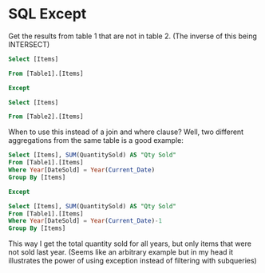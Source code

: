 # SQL Except

Get the results from table 1 that are not in table 2. (The inverse of this being INTERSECT)

```SQL
Select [Items]

From [Table1].[Items]

Except

Select [Items]

From [Table2].[Items]

```

When to use this instead of a join and where clause? Well, two different aggregations from the same table is a good example:

```SQL
Select [Items], SUM(QuantitySold) AS "Qty Sold"
From [Table1].[Items]
Where Year[DateSold] = Year(Current_Date)
Group By [Items]

Except

Select [Items], SUM(QuantitySold) AS "Qty Sold"
From [Table1].[Items]
Where Year[DateSold] = Year(Current_Date)-1
Group By [Items]
```
This way I get the total quantity sold for all years, but only items that were not sold last year. (Seems like an arbitrary example but in my head it illustrates the power of using exception instead of filtering with subqueries)
